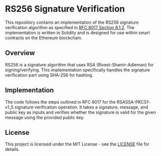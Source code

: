# RS256 Signature Verification

This repository contains an implementation of the RS256 signature verification algorithm as specified in [RFC 8017 Section 8.1.2](https://datatracker.ietf.org/doc/html/rfc8017#section-8.1.2). The implementation is written in Solidity and is designed for use within smart contracts on the Ethereum blockchain.

## Overview

RS256 is a signature algorithm that uses RSA (Rivest-Shamir-Adleman) for signing/verifying. This implementation specifically handles the signature verification part using SHA-256 for hashing.

## Implementation

The code follows the steps outlined in RFC 8017 for the RSASSA-PKCS1-v1_5 signature verification operation. It takes a signature, message, and public key as inputs and verifies whether the signature is valid for the given message using the provided public key.

## License

This project is licensed under the MIT License - see the [LICENSE](LICENSE) file for details.